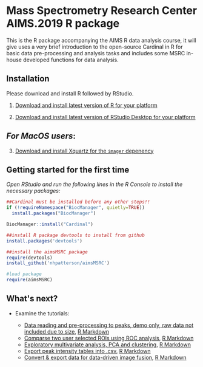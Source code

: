 # Mass Spectrometry Research Center AIMS.2019 R package

This is the R package accompanying the AIMS R data analysis course, it will give uses a very brief introduction to the open-source Cardinal in R for basic data pre-processing and analysis tasks and includes some MSRC in-house developed functions for data analysis.

## Installation

Please download and install R followed by RStudio.

1. [Download and install latest version of R for your platform](https://mirrors.nics.utk.edu/cran/)

2. [Download and install latest version of RStudio Desktop for your platform](https://www.rstudio.com/products/rstudio/download/)

## *For MacOS users*:

3. [Download and install Xquartz for the ```imager``` depenency](https://www.xquartz.org/index.html)

## Getting started for the first time
*Open RStudio and run the following lines in the R Console to install the necessary packages:*

```r
##Cardinal must be installed before any other steps!!
if (!requireNamespace("BiocManager", quietly=TRUE))
  install.packages("BiocManager")

BiocManager::install("Cardinal")

##install R package devtools to install from github
install.packages('devtools')

##install the aimsMSRC package
require(devtools)
install_github('nhpatterson/aimsMSRC')

#load package
require(aimsMSRC)
```

## What's next?

* Examine the tutorials:
 
    * [Data reading and pre-processing to peaks, demo only, raw data not included due to size](https://htmlpreview.github.io/?https://github.com/NHPatterson/aimsMSRC/blob/master/markdown/aimsMSRC_data_prepro.html),  [R Markdown](https://github.com/NHPatterson/aimsMSRC/blob/master/markdown/aimsMSRC_data_prepro.Rmd)
    * [Comparse two user selected ROIs using ROC analysis](https://htmlpreview.github.io/?https://github.com/NHPatterson/aimsMSRC/blob/master/markdown/aimsMSRC_ROI_comparison.html),  [R Markdown](https://github.com/NHPatterson/aimsMSRC/blob/master/markdown/aimsMSRC_ROI_comparison.Rmd)
    * [Exploratory multivariate analysis, PCA and clustering](https://htmlpreview.github.io/?https://github.com/NHPatterson/aimsMSRC/blob/master/markdown/aimsMSRC_multivariate.html),  [R Markdown](https://github.com/NHPatterson/aimsMSRC/blob/master/markdown/aimsMSRC_multivariate.Rmd)
    * [Export peak intensity tables into .csv](https://htmlpreview.github.io/?https://github.com/NHPatterson/aimsMSRC/blob/master/markdown/aimsMSRC_exporting_data.html),  [R Markdown](https://github.com/NHPatterson/aimsMSRC/blob/master/markdown/aimsMSRC_exporting_data.Rmd)
    * [Convert & export data for data-driven image fusion](https://htmlpreview.github.io/?https://github.com/NHPatterson/aimsMSRC/blob/master/markdown/aimsMSRC_fusion_example.html),  [R Markdown](https://github.com/NHPatterson/aimsMSRC/blob/master/markdown/aimsMSRC_fusion_example.Rmd)


